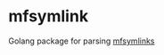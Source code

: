 # mfsymlink
Golang package for parsing [mfsymlinks](https://wiki.samba.org/index.php/UNIX_Extensions#Minshall.2BFrench_symlinks)
